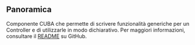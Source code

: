 ## Panoramica
Componente CUBA che permette di scrivere funzionalità generiche per un Controller e di utilizzarle in modo dichiarativo.
Per maggiori informazioni, consultare il [README](https://github.com/balvi/cuba-component-declarative-controllers#cuba-platform-component---declarative-controllers) su GitHub.